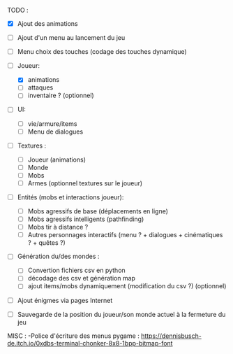 TODO :
- [x] Ajout des animations
- [ ] Ajout d'un menu au lancement du jeu
- [ ] Menu choix des touches (codage des touches dynamique)
- [ ] Joueur:
    - [x] animations
    - [ ] attaques
    - [ ] inventaire ? (optionnel)
- [ ] UI:
    - [ ] vie/armure/items
    - [ ] Menu de dialogues
- [ ] Textures :
    - [ ] Joueur (animations)
    - [ ] Monde 
    - [ ] Mobs
    - [ ] Armes (optionnel textures sur le joueur)
- [ ] Entités (mobs et interactions joueur):
    - [ ] Mobs agressifs de base (déplacements en ligne)
    - [ ] Mobs agressifs intelligents (pathfinding)
    - [ ] Mobs tir à distance ?
    - [ ] Autres personnages interactifs (menu ? + dialogues + cinématiques ? + quêtes ?)
- [ ] Génération du/des mondes :
    - [ ] Convertion fichiers csv en python
    - [ ] décodage des csv et génération map
    - [ ] ajout items/mobs dynamiquement (modification du csv ?) (optionnel)
- [ ] Ajout énigmes via pages Internet
- [ ] Sauvegarde de la position du joueur/son monde actuel à la fermeture du jeu 


MISC :
-Police d'écriture des menus pygame : https://dennisbusch-de.itch.io/0xdbs-terminal-chonker-8x8-1bpp-bitmap-font
